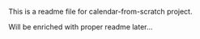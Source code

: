 This is a readme file for calendar-from-scratch project.

Will be enriched with proper readme later...
